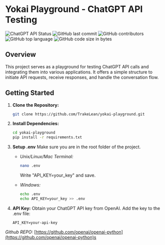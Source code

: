 # Yokai Playground - ChatGPT API Testing

![ChatGPT API Status](https://img.shields.io/badge/ChatGPT%20API-Working-brightgreen)
![GitHub last commit](https://img.shields.io/github/last-commit/TrakeLean/yokai-playground)
![GitHub contributors](https://img.shields.io/github/contributors/TrakeLean/yokai-playground)
![GitHub top language](https://img.shields.io/github/languages/top/TrakeLean/yokai-playground)
![GitHub code size in bytes](https://img.shields.io/github/languages/code-size/TrakeLean/yokai-playground)




## Overview

This project serves as a playground for testing ChatGPT API calls and integrating them into various applications. It offers a simple structure to initiate API requests, receive responses, and handle the conversation flow.

## Getting Started

1. **Clone the Repository:**
    ```bash
    git clone https://github.com/TrakeLean/yokai-playground.git
    ```

2. **Install Dependencies:**
    ```bash
    cd yokai-playground
    pip install -r requirements.txt
    ```

3. **Setup .env**
    Make sure you are in the root folder of the project.

    - *Unix/Linux/Mac Terminal:*
        ```bash
        nano .env
        ```
        Write "API_KEY=your_key" and save.

    - *Windows:*
        ```bash
        echo .env
        echo API_KEY=your_key >> .env
        ```

4. **API Key:**
    Obtain your ChatGPT API key from OpenAI. Add the key to the .env file:
    ```plaintext
    API_KEY=your-api-key
    ```

*Github REPO:* [https://github.com/openai/openai-python](https://github.com/openai/openai-python)s